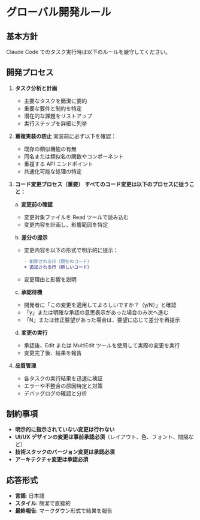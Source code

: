 # グローバル開発ルール

## 基本方針

Claude Code でのタスク実行時は以下のルールを厳守してください。

## 開発プロセス

1. **タスク分析と計画**

   - 主要なタスクを簡潔に要約
   - 重要な要件と制約を特定
   - 潜在的な課題をリストアップ
   - 実行ステップを詳細に列挙

2. **重複実装の防止**
   実装前に必ず以下を確認：

   - 既存の類似機能の有無
   - 同名または類似名の関数やコンポーネント
   - 重複する API エンドポイント
   - 共通化可能な処理の特定

3. **コード変更プロセス（重要）**
   **すべてのコード変更は以下のプロセスに従うこと：**

   a. **変更前の確認**

   - 変更対象ファイルを Read ツールで読み込む
   - 変更内容を計画し、影響範囲を特定

   b. **差分の提示**

   - 変更内容を以下の形式で明示的に提示：
     ```diff
     - 削除される行（現在のコード）
     + 追加される行（新しいコード）
     ```
   - 変更理由と影響を説明

   c. **承認待機**

   - 開発者に「この変更を適用してよろしいですか？（y/N）」と確認
   - 「y」または明確な承認の意思表示があった場合のみ次へ進む
   - 「N」または修正要望があった場合は、要望に応じて差分を再提示

   d. **変更の実行**

   - 承認後、Edit または MultiEdit ツールを使用して実際の変更を実行
   - 変更完了後、結果を報告

4. **品質管理**
   - 各タスクの実行結果を迅速に検証
   - エラーや不整合の原因特定と対策
   - デバッグログの確認と分析

## 制約事項

- **明示的に指示されていない変更は行わない**
- **UI/UX デザインの変更は事前承認必須**（レイアウト、色、フォント、間隔など）
- **技術スタックのバージョン変更は承認必須**
- **アーキテクチャ変更は承認必須**

## 応答形式

- **言語**: 日本語
- **スタイル**: 簡潔で直接的
- **最終報告**: マークダウン形式で結果を報告
